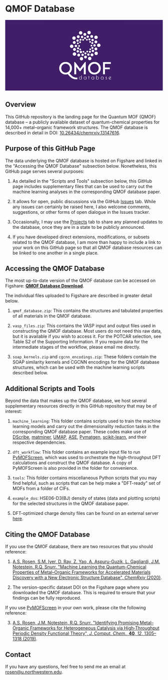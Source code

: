 # QMOF Database

<img src=logo.png>

## Overview
This GitHub repository is the landing page for the Quantum MOF (QMOF) database – a publicly available dataset of quantum-chemical properties for 14,000+ metal–organic framework structures. The QMOF database is described in detail in DOI: [10.26434/chemrxiv.13147616](https://doi.org/10.26434/chemrxiv.13147616).

## Purpose of this GitHub Page
The data underlying the QMOF database is hosted on Figshare and linked in the "Accessing the QMOF Database" subsection below. Nonetheless, this GitHub page serves several purposes:

1. As detailed in the "Scripts and Tools" subsection below, this GitHub page includes supplementary files that can be used to carry out the machine learning analyses in the corresponding QMOF database paper.

2. It allows for open, public discussions via the GitHub [Issues](https://github.com/arosen93/QMOF/issues) tab. While any issues can certainly be raised here, I also welcome comments, suggestions, or other forms of open dialogue in the Issues tracker.

3. Occasionally, I may use the [Projects](https://github.com/arosen93/QMOF/projects) tab to share any planned updates to the database, once they are in a state to be publicly announced.

4. If you have developed direct extensions, modifications, or subsets related to the QMOF database, I am more than happy to include a link to your work on this GitHub page so that all QMOF database resources can be linked to one another in a single place.

## Accessing the QMOF Database
The most up-to-date version of the QMOF database can be accessed on Figshare: [**QMOF Database Download**](https://doi.org/10.6084/m9.figshare.13147324).

The individual files uploaded to Figshare are described in greater detail below.

1. `qmof_database.zip`: This contains the structures and tabulated properties of all materials in the QMOF database.

2. `vasp_files.zip`: This contains the VASP input and output files used in constructing the QMOF database. Most users do not need this raw data, but it is available if you wish to access it. For the POTCAR selection, see Table S2 of the Supporting Information. If you require data for the intermediate stages of the workflow, please email me directly.

3. `soap_kernels.zip` and `cgcnn_encodings.zip`: These folders contain the SOAP similarity kernels and CGCNN encodings for the QMOF database structures, which can be used with the machine learning scripts described below.

## Additional Scripts and Tools
Beyond the data that makes up the QMOF database, we host several supplementary resources directly in this GitHub repository that may be of interest:

1. `machine_learning`: This folder contains scripts used to train the machine learning models and carry out the dimensionality reduction tasks in the corresponding QMOF database paper. These codes make use of [DScribe](https://github.com/SINGROUP/dscribe), [matminer](https://github.com/hackingmaterials/matminer), [UMAP](https://github.com/lmcinnes/umap), [ASE](https://gitlab.com/ase/ase), [Pymatgen](https://pymatgen.org/), [scikit-learn](https://github.com/scikit-learn/scikit-learn), and their respective dependencies.

2. `dft_workflow`: This folder contains an example input file to run [PyMOFScreen](https://github.com/arosen93/mof_screen), which was used to orchestrate the high-throughput DFT calculations and construct the QMOF database. A copy of PyMOFScreen is also provided in the folder for convenience.

3. `tools`: This folder contains miscellaneous Python scripts that you may find helpful, such as scripts that can be help make a "DFT-ready" set of MOFs from a folder of CIFs.

4. `example_dos`: HSE06-D3(BJ) density of states (data and plotting scripts) for the selected structures in the QMOF database paper.

5. DFT-optimized charge density files can be found on an external server [here](https://northwestern.box.com/s/q1waxl737nhsbk0lsq7qgkqwrua7i2ay).

## Citing the QMOF Database
If you use the QMOF database, there are two resources that you should reference:

1. [A.S. Rosen, S.M. Iyer, D. Ray, Z. Yao, A. Aspuru-Guzik, L. Gagliardi, J.M. Notestein, R.Q. Snurr. "Machine Learning the Quantum-Chemical Properties of Metal–Organic Frameworks for Accelerated Materials Discovery with a New Electronic Structure Database", *ChemRxiv* (2020)](https://doi.org/10.26434/chemrxiv.13147616).

2. The version-specific dataset DOI on the Figshare page where you downloaded the QMOF database. This is required to ensure that your findings can be fully reproduced.

If you use [PyMOFScreen](https://github.com/arosen93/mof_screen) in your own work, please cite the following reference:

3. [A.S. Rosen, J.M. Notestein, R.Q. Snurr. "Identifying Promising Metal–Organic Frameworks for Heterogeneous Catalysis via High‐Throughput Periodic Density Functional Theory", *J. Comput. Chem.*, **40**, *12*, 1305–1318 (2019)](https://onlinelibrary.wiley.com/doi/abs/10.1002/jcc.25787).

## Contact
If you have any questions, feel free to send me an email at rosen@u.northwestern.edu.
